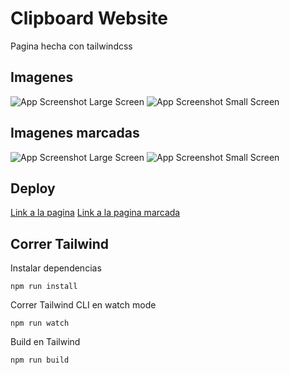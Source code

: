 # Clipboard Website

Pagina hecha con tailwindcss

## Imagenes

![App Screenshot Large Screen](https://i.imgur.com/QsZlc2J.png)
![App Screenshot Small Screen](https://i.imgur.com/V13T3jL.png)

## Imagenes marcadas

![App Screenshot Large Screen](https://i.imgur.com/xKUUyjE.png)
![App Screenshot Small Screen](https://i.imgur.com/6kWvIaL.png)

## Deploy

[Link a la pagina](https://radiant-otter-c6e371.netlify.app/)
[Link a la pagina marcada](https://64ea558385b56b703e90dbd9--celadon-bunny-64343c.netlify.app/)

## Correr Tailwind

Instalar dependencias

```
npm run install
```

Correr Tailwind CLI en watch mode

```
npm run watch
```

Build en Tailwind

```
npm run build
```
